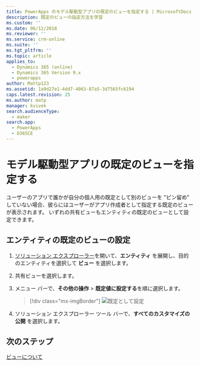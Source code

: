 ```yaml
---
title: PowerApps のモデル駆動型アプリの既定のビューを指定する | MicrosoftDocs
description: 既定のビューの指定方法を学習
ms.custom: ''
ms.date: 06/12/2018
ms.reviewer: ''
ms.service: crm-online
ms.suite: ''
ms.tgt_pltfrm: ''
ms.topic: article
applies_to:
  - Dynamics 365 (online)
  - Dynamics 365 Version 9.x
  - powerapps
author: Mattp123
ms.assetid: 1a9d27e1-4dd7-4063-87a5-3d7565fc6194
caps.latest.revision: 25
ms.author: matp
manager: kvivek
search.audienceType:
  - maker
search.app:
  - PowerApps
  - D365CE
---
```

# <a name="specify-a-model-driven-app-default-view"></a>モデル駆動型アプリの既定のビューを指定する

<a name="BKMK_SetDefaultView"></a>   

ユーザーのアプリで誰かが自分の個人用の既定として別のビューを "ピン留め" していない場合、彼らにはユーザーがアプリ作成者として指定する既定のビューが表示されます。 いずれの共有ビューもエンティティの既定のビューとして設定できます。  
  
## <a name="set-the-default-view-for-an-entity"></a>エンティティの既定のビューの設定  
  
1.  [ソリューション エクスプローラー](advanced-navigation.md#solution-explorer)を開いて、**エンティティ** を展開し、目的のエンティティを選択して **ビュー** を選択します。    
  
2.  共有ビューを選択します。  
  
3.  メニュー バーで、**その他の操作** > **既定値に設定する**を順に選択します。  

    > [!div class="mx-imgBorder"] 
    > ![既定として設定](media/set-as-default-menu.png)
  
4.  ソリューション エクスプローラー ツール バーで、**すべてのカスタマイズの公開** を選択します。  

## <a name="next-steps"></a>次のステップ
[ビューについて](create-edit-views.md)
